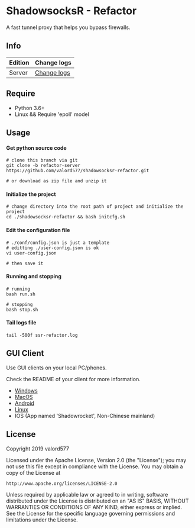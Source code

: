 ShadowsocksR - Refactor
===========

A fast tunnel proxy that helps you bypass firewalls.

Info
------

|Edition |Change logs |
|:----- |:------ |
|Server |[Change logs](CHANGES) |

Require
------

* Python 3.6+
* Linux && Require 'epoll' model

Usage
------

#### Get python source code

    # clone this branch via git
    git clone -b refactor-server https://github.com/valord577/shadowsocksr-refactor.git
    
    # or download as zip file and unzip it

#### Initialize the project

    # change directory into the root path of project and initialize the project
    cd ./shadowsocksr-refactor && bash initcfg.sh

#### Edit the configuration file

    # ./conf/config.json is just a template
    # editting ./user-config.json is ok
    vi user-config.json
    
    # then save it

#### Running and stopping

    # running
    bash run.sh
    
    # stopping
    bash stop.sh

#### Tail logs file

    tail -500f ssr-refactor.log

GUI Client
------

Use GUI clients on your local PC/phones.

Check the README of your client for more information.

* [Windows](https://github.com/shadowsocksr-backup/shadowsocksr-csharp)
* [MacOS](https://github.com/qinyuhang/ShadowsocksX-NG-R/releases)
* [Android](https://github.com/shadowsocksr-backup/shadowsocksr-android)
* [Linux](https://github.com/qingshuisiyuan/electron-ssr-backup)
* IOS (App named 'Shadowrocket', Non-Chinese mainland)

License
-------

Copyright 2019 valord577

Licensed under the Apache License, Version 2.0 (the "License"); you may
not use this file except in compliance with the License. You may obtain
a copy of the License at

    http://www.apache.org/licenses/LICENSE-2.0

Unless required by applicable law or agreed to in writing, software
distributed under the License is distributed on an "AS IS" BASIS, WITHOUT
WARRANTIES OR CONDITIONS OF ANY KIND, either express or implied. See the
License for the specific language governing permissions and limitations
under the License.
